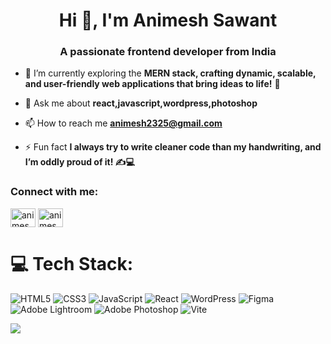 <h1 align="center">Hi 👋, I'm Animesh Sawant</h1>
<h3 align="center">A passionate frontend developer from India</h3>

- 🌱 I’m currently exploring the **MERN stack, crafting dynamic, scalable, and user-friendly web applications that bring ideas to life!** 🚀

- 💬 Ask me about **react,javascript,wordpress,photoshop**

- 📫 How to reach me **animesh2325@gmail.com**

- ⚡ Fun fact **I always try to write cleaner code than my handwriting, and I’m oddly proud of it! ✍️💻**

<h3 align="left">Connect with me:</h3>
<p align="left">
<a href="https://linkedin.com/in/animesh sawant" target="blank"><img align="center" src="https://raw.githubusercontent.com/rahuldkjain/github-profile-readme-generator/master/src/images/icons/Social/linked-in-alt.svg" alt="animesh sawant" height="30" width="40" /></a>
<a href="https://instagram.com/animesh_sawant_" target="blank"><img align="center" src="https://raw.githubusercontent.com/rahuldkjain/github-profile-readme-generator/master/src/images/icons/Social/instagram.svg" alt="animesh_sawant_" height="30" width="40" /></a>
</p>





# 💻 Tech Stack:
![HTML5](https://img.shields.io/badge/html5-%23E34F26.svg?style=for-the-badge&logo=html5&logoColor=white) ![CSS3](https://img.shields.io/badge/css3-%231572B6.svg?style=for-the-badge&logo=css3&logoColor=white)
![JavaScript](https://img.shields.io/badge/javascript-%23323330.svg?style=for-the-badge&logo=javascript&logoColor=%23F7DF1E) ![React](https://img.shields.io/badge/react-%2320232a.svg?style=for-the-badge&logo=react&logoColor=%2361DAFB) ![WordPress](https://img.shields.io/badge/WordPress-%23117AC9.svg?style=for-the-badge&logo=WordPress&logoColor=white) ![Figma](https://img.shields.io/badge/figma-%23F24E1E.svg?style=for-the-badge&logo=figma&logoColor=white) ![Adobe Lightroom](https://img.shields.io/badge/Adobe%20Lightroom-31A8FF.svg?style=for-the-badge&logo=Adobe%20Lightroom&logoColor=white) ![Adobe Photoshop](https://img.shields.io/badge/adobe%20photoshop-%2331A8FF.svg?style=for-the-badge&logo=adobe%20photoshop&logoColor=white) ![Vite](https://img.shields.io/badge/vite-%23646CFF.svg?style=for-the-badge&logo=vite&logoColor=white) 





[![](https://visitcount.itsvg.in/api?id=animiiexe&icon=0&color=0)](https://visitcount.itsvg.in)

<!-- Proudly created with GPRM ( https://gprm.itsvg.in ) -->
